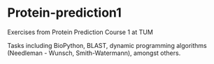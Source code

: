 # Protein-prediction1
Exercises from Protein Prediction Course 1 at TUM

Tasks including BioPython, BLAST, dynamic programming algorithms (Needleman - Wunsch, Smith-Watermann), amongst others.
